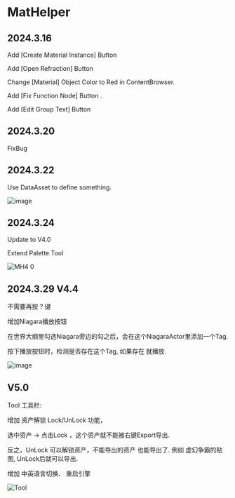 # MatHelper

## 2024.3.16

Add [Create Material Instance] Button

Add [Open Refraction] Button

Change [Material] Object Color to Red in ContentBrowser.

Add [Fix Function Node] Button .

Add [Edit Group Text] Button

## 2024.3.20

FixBug

## 2024.3.22

Use DataAsset to define something.

![image](https://github.com/AKaKLya/MatHelper/assets/67385510/2ffd15de-3c32-415c-85be-1bab28354c23)


## 2024.3.24  
Update to V4.0

Extend Palette Tool

![MH4 0](https://github.com/AKaKLya/MatHelper/assets/67385510/f4098347-383d-4a80-919a-dd5b1996ca0b)

## 2024.3.29 V4.4
不需要再按 ? 键

增加Niagara播放按钮

在世界大纲里勾选Niagara旁边的勾之后，会在这个NiagaraActor里添加一个Tag.

按下播放按钮时，检测是否存在这个Tag, 如果存在 就播放.

![image](https://github.com/AKaKLya/MatHelper/assets/67385510/0288b9f7-5df1-44cd-bd6c-54c824268f6c)

## V5.0
Tool 工具栏: 

增加 资产解锁 Lock/UnLock 功能， 

选中资产 -> 点击Lock ，这个资产就不能被右键Export导出.

反之，UnLock 可以解锁资产，不能导出的资产 也能导出了. 例如 虚幻争霸的贴图, UnLock后就可以导出.

增加 中英语言切换、 重启引擎


![Tool](https://github.com/AKaKLya/MatHelper/assets/67385510/b671552f-21a5-4680-9a17-a0df048bcdc9)

